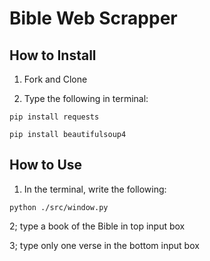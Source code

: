 # Bible Web Scrapper

## How to Install

1. Fork and Clone

2. Type the following in terminal:

```python3
pip install requests

pip install beautifulsoup4
```

## How to Use

1. In the terminal, write the following:

```python3
python ./src/window.py
```

2; type a book of the Bible in top input box

3; type only one verse in the bottom input box
